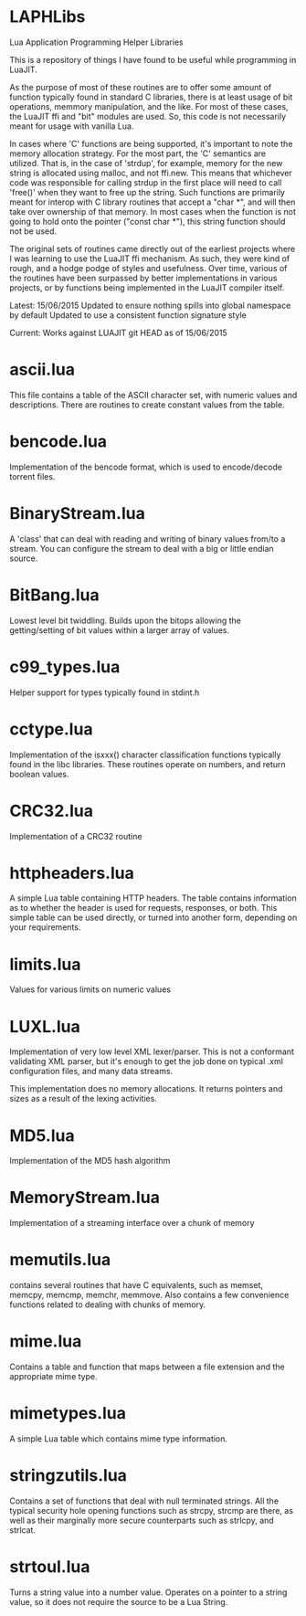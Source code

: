 LAPHLibs
========

Lua Application Programming Helper Libraries

This is a repository of things I have found to be useful
while programming in LuaJIT.  

As the purpose of most of these routines are to offer some amount of function typically found in standard C libraries, there is at least usage of bit operations, memmory manipulation, and the like.  For most of these cases, the LuaJIT ffi and "bit" modules are used.  So, this code is not necessarily meant for usage with vanilla Lua.

In cases where 'C' functions are being supported, it's important to note the memory allocation strategy.  For the most part, the 'C' semantics are utilized.  That is, in the case of 'strdup', for example, memory for the new string is allocated using malloc, and not ffi.new.  This means that whichever code was responsible for calling strdup in the first place will need to call 'free()' when they want to free up the string.  Such functions are primarily meant for interop with C library routines that accept a "char *", and will then take over ownership of that memory.  In most cases when the function is not going to hold onto the pointer ("const char *"), this string function should not be used.



The original sets of routines came directly out of the earliest projects where I was learning to use the LuaJIT ffi mechanism.  As such, they were kind of rough, and a hodge podge of styles and usefulness.  Over time, various of the routines have been surpassed by better implementations in various projects, or by functions being implemented in the LuaJIT compiler itself.

Latest: 15/06/2015
	Updated to ensure nothing spills into global namespace by default
	Updated to use a consistent function signature style

Current: Works against LUAJIT git HEAD as of 15/06/2015


ascii.lua
=========
This file contains a table of the ASCII character set, with numeric values and descriptions.  There are routines to create constant values from the table.

bencode.lua
===========
Implementation of the bencode format, which is used to encode/decode torrent files.

BinaryStream.lua
================
A 'class' that can deal with reading and writing of binary values from/to a stream.  You can configure the stream to deal with a big or little endian source.

BitBang.lua
===========
Lowest level bit twiddling.  Builds upon the bitops
allowing the getting/setting of bit values within a larger
array of values.

c99_types.lua
=============
Helper support for types typically found in stdint.h

cctype.lua
==========
Implementation of the isxxx() character classification functions typically found in the libc libraries.  These routines operate on numbers, and return boolean values.

CRC32.lua
=========
Implementation of a CRC32 routine

httpheaders.lua
===============
A simple Lua table containing HTTP headers.  The table contains information as to whether the header is used for requests, responses, or both.  This simple table can be used directly, or turned into another form, depending on your requirements.

limits.lua
==========
Values for various limits on numeric values

LUXL.lua
========
Implementation of very low level XML lexer/parser.  This is not a conformant validating XML parser, but it's enough to get the job done on typical .xml configuration files, and many data streams.

This implementation does no memory allocations.  It returns pointers and sizes as a result of the lexing activities.

MD5.lua
=======
Implementation of the MD5 hash algorithm

MemoryStream.lua
================
Implementation of a streaming interface over a chunk of memory

memutils.lua 
============
contains several routines that have
C equivalents, such as memset, memcpy, memcmp, memchr, memmove.  Also contains a few convenience functions related to dealing
with chunks of memory.

mime.lua
========
Contains a table and function that maps between a file extension and the appropriate mime type.

mimetypes.lua
=============
A simple Lua table which contains mime type information.

stringzutils.lua
================ 
Contains a set of functions that deal with 
null terminated strings.  All the typical security hole opening
functions such as strcpy, strcmp are there, as well as their 
marginally more secure counterparts such as strlcpy, and strlcat.

strtoul.lua
===========
Turns a string value into a number value.  Operates on a pointer to a string value, so it does not require the source to be a Lua String.

